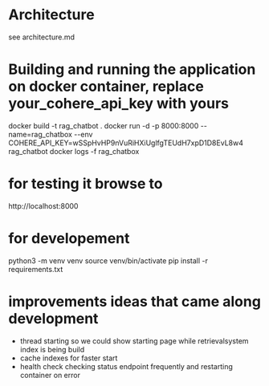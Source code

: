 # Architecture
see architecture.md

# Building and running the application on docker container, replace your_cohere_api_key with yours
docker build -t rag_chatbot .
docker run -d -p 8000:8000 --name=rag_chatbox --env COHERE_API_KEY=wSSpHvHP9nVuRiHXiUglfgTEUdH7xpD1D8EvL8w4 rag_chatbot
docker logs -f rag_chatbox

# for testing it browse to
http://localhost:8000

# for developement
python3 -m venv venv
source venv/bin/activate
pip install -r requirements.txt

# improvements ideas that came along development
- thread starting so we could show starting page while retrievalsystem index is being build
- cache indexes for faster start
- health check checking status endpoint frequently and restarting container on error